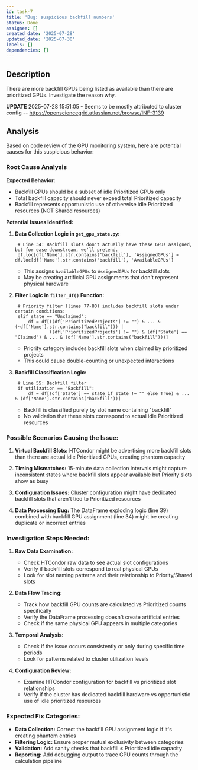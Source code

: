 ```yaml
---
id: task-7
title: 'Bug: suspicious backfill numbers'
status: Done
assignee: []
created_date: '2025-07-28'
updated_date: '2025-07-30'
labels: []
dependencies: []
---
```


## Description
There are more backfill GPUs being listed as available than there are prioritized GPUs. Investigate the reason why.

**UPDATE** 2025-07-28 15:51:05 - Seems to be mostly attributed to cluster config -- https://opensciencegrid.atlassian.net/browse/INF-3139

## Analysis

Based on code review of the GPU monitoring system, here are potential causes for this suspicious behavior:

### **Root Cause Analysis**

**Expected Behavior:**
- Backfill GPUs should be a subset of idle Prioritized GPUs only
- Total backfill capacity should never exceed total Prioritized capacity
- Backfill represents opportunistic use of otherwise idle Prioritized resources (NOT Shared resources)

**Potential Issues Identified:**

1. **Data Collection Logic in `get_gpu_state.py`:**

        # Line 34: Backfill slots don't actually have these GPUs assigned, but for ease downstream, we'll pretend.
        df.loc[df['Name'].str.contains('backfill'), 'AssignedGPUs'] = df.loc[df['Name'].str.contains('backfill'), 'AvailableGPUs']

    - This assigns `AvailableGPUs` to `AssignedGPUs` for backfill slots
    - May be creating artificial GPU assignments that don't represent physical hardware

2. **Filter Logic in `filter_df()` Function:**

        # Priority filter (lines 77-80) includes backfill slots under certain conditions:
        elif state == "Unclaimed":
            df = df[((df['PrioritizedProjects'] != "") & ... & (~df['Name'].str.contains("backfill"))) |
                    ((df['PrioritizedProjects'] != "") & (df['State'] == "Claimed") & ... & (df['Name'].str.contains("backfill")))]

    - Priority category includes backfill slots when claimed by prioritized projects
    - This could cause double-counting or unexpected interactions

3. **Backfill Classification Logic:**

        # Line 55: Backfill filter
        if utilization == "Backfill":
            df = df[(df['State'] == state if state != "" else True) & ... & (df['Name'].str.contains("backfill"))]

    - Backfill is classified purely by slot name containing "backfill"
    - No validation that these slots correspond to actual idle Prioritized resources

### **Possible Scenarios Causing the Issue:**

1. **Virtual Backfill Slots:** HTCondor might be advertising more backfill slots than there are actual idle Prioritized GPUs, creating phantom capacity

2. **Timing Mismatches:** 15-minute data collection intervals might capture inconsistent states where backfill slots appear available but Priority slots show as busy

3. **Configuration Issues:** Cluster configuration might have dedicated backfill slots that aren't tied to Prioritized resources

4. **Data Processing Bug:** The DataFrame exploding logic (line 39) combined with backfill GPU assignment (line 34) might be creating duplicate or incorrect entries

### **Investigation Steps Needed:**

1. **Raw Data Examination:** 
    - Check HTCondor raw data to see actual slot configurations
    - Verify if backfill slots correspond to real physical GPUs
    - Look for slot naming patterns and their relationship to Priority/Shared slots

2. **Data Flow Tracing:**
    - Track how backfill GPU counts are calculated vs Prioritized counts specifically
    - Verify the DataFrame processing doesn't create artificial entries
    - Check if the same physical GPU appears in multiple categories

3. **Temporal Analysis:**
    - Check if the issue occurs consistently or only during specific time periods
    - Look for patterns related to cluster utilization levels

4. **Configuration Review:**
    - Examine HTCondor configuration for backfill vs prioritized slot relationships
    - Verify if the cluster has dedicated backfill hardware vs opportunistic use of idle prioritized resources

### **Expected Fix Categories:**

- **Data Collection:** Correct the backfill GPU assignment logic if it's creating phantom entries
- **Filtering Logic:** Ensure proper mutual exclusivity between categories
- **Validation:** Add sanity checks that backfill ≤ Prioritized idle capacity
- **Reporting:** Add debugging output to trace GPU counts through the calculation pipeline
